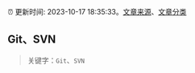 :alarm_clock: 更新时间: 2023-10-17 18:35:33。[文章来源](/README.md)、[文章分类](/TAGS.md)

## Git、SVN


> 关键字：`Git`、`SVN`



